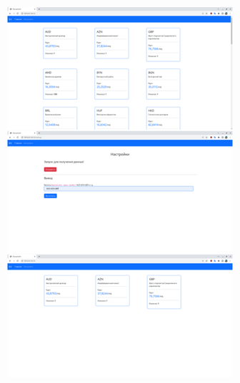 ![img](screenshots/Снимок%20экрана%20от%202022-12-17%2022-45-12.png)
![img](screenshots/Снимок%20экрана%20от%202022-12-17%2022-45-48.png)
![img](screenshots/Снимок%20экрана%20от%202022-12-17%2022-46-01.png)
